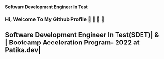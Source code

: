#### Software Development Engineer In Test

### Hi, Welcome To My Github Profile 👋 👋 👋 👋

## Software Development Engineer In Test(SDET)| & | Bootcamp Acceleration Program- 2022 at Patika.dev|
<!--
**AbduShukurBughra/ABduShukurBughra** is a ✨ _special_ ✨ repository because its `README.md` (this file) appears on your GitHub profile.

Here are some ideas to get you started:

- 🔭 I’m currently working on ...
- 🌱 I’m currently learning ...
- 👯 I’m looking to collaborate on ...
- 🤔 I’m looking for help with ...
- 💬 Ask me about ...
- 📫 How to reach me: ...
- 😄 Pronouns: ...
- ⚡ Fun fact: ...
-->
